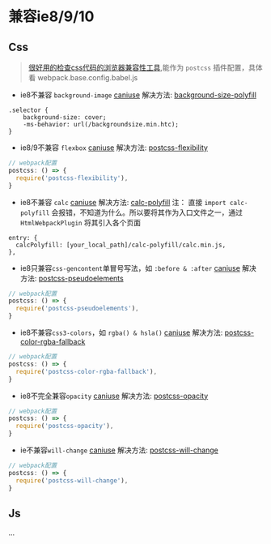 # 兼容ie8/9/10

## Css

> [很好用的检查css代码的浏览器兼容性工具](https://github.com/anandthakker/doiuse),能作为 `postcss` 插件配置，具体看 webpack.base.config.babel.js

* ie8不兼容 `background-image` [caniuse](http://caniuse.com/#search=background-img-opts)
 解决方法: [background-size-polyfill](https://github.com/louisremi/background-size-polyfill)
 ```
 .selector { 
     background-size: cover;
     -ms-behavior: url(/backgroundsize.min.htc);
 }
 ```
 
* ie8/9不兼容 `flexbox` [caniuse](http://caniuse.com/#search=flexbox)
 解决方法: [postcss-flexibility](https://github.com/7rulnik/postcss-flexibility)
 ```javascript
 // webpack配置
 postcss: () => {
   require('postcss-flexibility'),
 }
 ```

* ie8不兼容 `calc` [caniuse](http://caniuse.com/#search=calc) 
 解决方法: [calc-polyfill](https://github.com/closingtag/calc-polyfill)
 注： 直接 `import calc-polyfill` 会报错，不知道为什么。所以要将其作为入口文件之一，通过 `HtmlWebpackPlugin` 将其引入各个页面
 ```
 entry: {
   calcPolyfill: [your_local_path]/calc-polyfill/calc.min.js,
 },
 ```
 
* ie8只兼容`css-gencontent`单冒号写法，如 `:before & :after` [caniuse](http://caniuse.com/#search=css-gencontent) 
 解决方法: [postcss-pseudoelements](https://github.com/axa-ch/postcss-pseudoelements)
 ```javascript
 // webpack配置
 postcss: () => {
   require('postcss-pseudoelements'),
 }
 ```

* ie8不兼容`css3-colors`，如 `rgba() & hsla()` [caniuse](http://caniuse.com/#search=css3-colors)
 解决方法: [postcss-color-rgba-fallback](https://github.com/postcss/postcss-color-rgba-fallback)
 ```javascript
 // webpack配置
 postcss: () => {
   require('postcss-color-rgba-fallback'),
 }
 ```
 
* ie8不完全兼容`opacity` [caniuse](http://caniuse.com/#search=opacity)
 解决方法: [postcss-opacity](https://github.com/iamvdo/postcss-opacity)
 ```javascript
 // webpack配置
 postcss: () => {
   require('postcss-opacity'),
 }
 ```
 
* ie不兼容`will-change` [caniuse](http://caniuse.com/#search=will-change)
 解决方法: [postcss-will-change](https://github.com/postcss/postcss-will-change)
 ```javascript
 // webpack配置
 postcss: () => {
   require('postcss-will-change'),
 }
 ```
 
## Js
...

